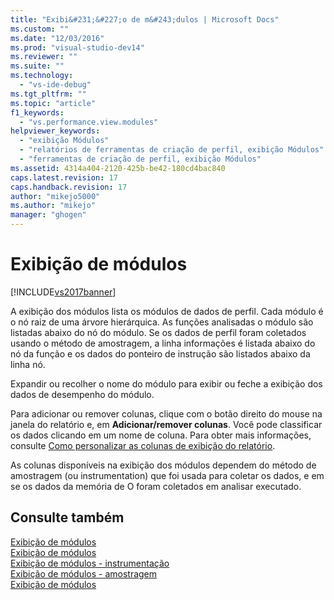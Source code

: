 ```yaml
---
title: "Exibi&#231;&#227;o de m&#243;dulos | Microsoft Docs"
ms.custom: ""
ms.date: "12/03/2016"
ms.prod: "visual-studio-dev14"
ms.reviewer: ""
ms.suite: ""
ms.technology: 
  - "vs-ide-debug"
ms.tgt_pltfrm: ""
ms.topic: "article"
f1_keywords: 
  - "vs.performance.view.modules"
helpviewer_keywords: 
  - "exibição Módulos"
  - "relatórios de ferramentas de criação de perfil, exibição Módulos"
  - "ferramentas de criação de perfil, exibição Módulos"
ms.assetid: 4314a404-2120-425b-be42-180cd4bac840
caps.latest.revision: 17
caps.handback.revision: 17
author: "mikejo5000"
ms.author: "mikejo"
manager: "ghogen"
---
```

# Exibi&#231;&#227;o de m&#243;dulos
[!INCLUDE[vs2017banner](../code-quality/includes/vs2017banner.md)]

A exibição dos módulos lista os módulos de dados de perfil.  Cada módulo é o nó raiz de uma árvore hierárquica.  As funções analisadas o módulo são listadas abaixo do nó do módulo.  Se os dados de perfil foram coletados usando o método de amostragem, a linha informações é listada abaixo do nó da função e os dados do ponteiro de instrução são listados abaixo da linha nó.  
  
 Expandir ou recolher o nome do módulo para exibir ou feche a exibição dos dados de desempenho do módulo.  
  
 Para adicionar ou remover colunas, clique com o botão direito do mouse na janela do relatório e, em **Adicionar\/remover colunas**.  Você pode classificar os dados clicando em um nome de coluna.  Para obter mais informações, consulte [Como personalizar as colunas de exibição do relatório](../profiling/how-to-customize-report-view-columns.md).  
  
 As colunas disponíveis na exibição dos módulos dependem do método de amostragem \(ou instrumentation\) que foi usada para coletar os dados, e em se os dados da memória de O foram coletados em analisar executado.  
  
## Consulte também  
 [Exibição de módulos](../profiling/modules-view-sampling-data.md)   
 [Exibição de módulos](../profiling/modules-view-instrumentation-data.md)   
 [Exibição de módulos \- instrumentação](../profiling/modules-view-dotnet-memory-instrumentation-data.md)   
 [Exibição de módulos \- amostragem](../profiling/modules-view-dotnet-memory-sampling-data.md)   
 [Exibição de módulos](../profiling/modules-view-contention-data.md)